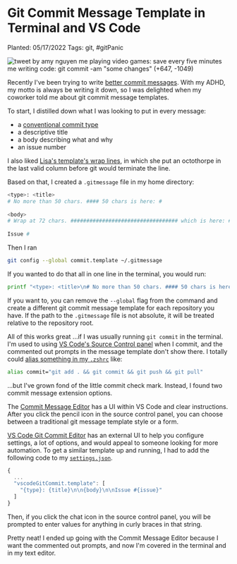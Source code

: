 # Git Commit Message Template in Terminal and VS Code

Planted: 05/17/2022
Tags: git, #gitPanic

![tweet by amy nguyen me playing video games: save every five minutes me writing code: git commit -am "some changes" (+647, -1049)](https://images.abbeyperini.com/gitPanic/some-changes.webp)

Recently I've been trying to write [better commit messages](https://cbea.ms/git-commit/). With my ADHD, my motto is always be writing it down, so I was delighted when my coworker told me about git commit message templates.

To start, I distilled down what I was looking to put in every message:

- a [conventional commit type](https://www.conventionalcommits.org/en/v1.0.0/)
- a descriptive title
- a body describing what and why
- an issue number

I also liked [Lisa's template's wrap lines](https://gist.github.com/lisawolderiksen/a7b99d94c92c6671181611be1641c733), in which she put an octothorpe in the last valid column before git would terminate the line.

Based on that, I created a `.gitmessage` file in my home directory:

```Bash
<type>: <title>
# No more than 50 chars. #### 50 chars is here: #
 
<body> 
# Wrap at 72 chars. ################################## which is here: #
 
Issue #
```

Then I ran

```sh
git config --global commit.template ~/.gitmessage
```

If you wanted to do that all in one line in the terminal, you would run:

```sh
printf "<type>: <title>\n# No more than 50 chars. #### 50 chars is here: #\n\n<body>\n# Wrap at 72 chars. ################################## which is here: #\n\nIssue #" > ~/.gitmessage && git config --global commit.template ~/.gitmessage
```

If you want to, you can remove the `--global` flag from the command and create a different git commit message template for each repository you have. If the path to the `.gitmessage` file is not absolute, it will be treated relative to the repository root.

All of this works great ...if I was usually running `git commit` in the terminal. I'm used to using [VS Code's Source Control panel](https://code.visualstudio.com/docs/editor/versioncontrol) when I commit, and the commented out prompts in the message template don't show there. I totally could [alias something in my `.zshrc`](https://toolspond.com/zshrc/) like:

```sh
alias commit="git add . && git commit && git push && git pull"
```

...but I've grown fond of the little commit check mark. Instead, I found two commit message extension options.

The [Commit Message Editor](https://marketplace.visualstudio.com/items?itemName=adam-bender.commit-message-editor&ssr=false#overview) has a UI within VS Code and clear instructions. After you click the pencil icon in the source control panel, you can choose between a traditional git message template style or a form.

[VS Code Git Commit Editor](https://marketplace.visualstudio.com/items?itemName=rioukkevin.vscode-git-commit) has an external UI to help you configure settings, a lot of options, and would appeal to someone looking for more automation. To get a similar template up and running, I had to add the following code to my [`settings.json`](https://code.visualstudio.com/docs/getstarted/settings#_settingsjson).

```JavaScript
{
  ...
  "vscodeGitCommit.template": [
    "{type}: {title}\n\n{body}\n\nIssue #{issue}"
  ]
}
```

Then, if you click the chat icon in the source control panel, you will be prompted to enter values for anything in curly braces in that string.

Pretty neat! I ended up going with the Commit Message Editor because I want the commented out prompts, and now I'm covered in the terminal and in my text editor.
